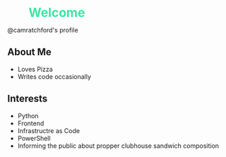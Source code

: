 <head> 

<style type="text/css">
h1 {
    margin: 0 5vw;
    color: #41e4a5;
}

.page-container {
    display: flex;
    flex-direction: row;
    margin: 0 5vw;
}

.sidebar {
    width: 30%;
    height: 100vh;
}

.main {
    width: 70%;

    height: 100vh;
    border-left: 1px solid white;
}
</style>
</head>

#  Welcome
@camratchford's profile


## About Me
- Loves Pizza
- Writes code occasionally

## Interests
- Python 
- Frontend
- Infrastructre as Code
- PowerShell
- Informing the public about propper clubhouse sandwich composition


<!---
camratchford/camratchford is a ✨ special ✨ repository because its `README.md` (this file) appears on your GitHub profile.
You can click the Preview link to take a look at your changes.
--->
